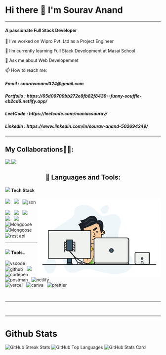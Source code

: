 # Hi there 👋 I'm Sourav Anand
<hr>
                                             <h4>A passionate Full Stack Developer</h2>

🔭 I’ve worked on Wipro Pvt. Ltd as a Project Engineer

🌱 I’m currently learning Full Stack Development at Masai School

 💬 Ask me about Web Developemnet
 
 📫 How to reach me: 

  <h5>Email : sauravanand324@gmail.com</h5>
  
  <h5>Portfolio : https://65d09709bb272e8fb82f8439--funny-souffle-eb2cd6.netlify.app/</h5>
  
  <h5>LeetCode : https://leetcode.com/maniacsaurav/</h5>

  <h5>LinkedIn : https://www.linkedin.com/in/sourav-anand-502694249/</h5>
  <hr>
  
   <h2>My Collaborations👨‍💻:</h2>
   
<div aling="center">
<a href="https://github.com/Saurabh8657/Team_kushal_koder">
  <img align="center" src="https://github-readme-stats.vercel.app/api/pin/?username=saurabh8657&repo=Team_kushal_koder&theme=ayu-mirage&layout=compact" />
</a>
  </a>
    <a href="https://github.com/ShlokGaikwad/collab_project">
      <img align="center" src="https://github-readme-stats.vercel.app/api/pin/?username=ShlokGaikwad&repo=collab_project&theme=ayu-mirage&layout=compact" />
    </a>
</div>


<h2 align="center">🚀 Languages and Tools: </h2>
 
<h4><img src="https://media.giphy.com/media/iY8CRBdQXODJSCERIr/giphy.gif" width="30px">&nbsp;Tech Stack</h4>
 <img align="right" alt="Coding" width="400" src="https://github.com/Saurabh8657/Saurabh8657/blob/main/hadder.gif">
<p>
 <img src="https://img.shields.io/badge/html5%20-%23e34f26.svg?&style=for-the-badge&logo=html5&logoColor=white" />&nbsp;&nbsp;
 <img src="https://img.shields.io/badge/css3%20-%231572B6.svg?&style=for-the-badge&logo=css3&logoColor=white" />&nbsp;&nbsp;
<img src="https://img.shields.io/badge/Node.js-43853D?style=for-the-badge&logo=node.js&logoColor=white" alt="json" />&nbsp;&nbsp;
 <br/>
<img src="https://img.shields.io/badge/express.js-%23404d59.svg?style=for-the-badge&logo=express&logoColor=%2361DAFB" />&nbsp;&nbsp;
<img src="https://img.shields.io/badge/MongoDB-%234ea94b.svg?style=for-the-badge&logo=mongodb&logoColor=white" />&nbsp;&nbsp;
<img src="https://img.shields.io/badge/NPM-%23000000.svg?style=for-the-badge&logo=npm&logoColor=white" />&nbsp;&nbsp;
<br/>
<img src="https://img.shields.io/badge/javascript%20-%23F7DF1.svg?&style=for-the-badge&logo=javascript&logoColor=white" />&nbsp;&nbsp;
<img src="https://img.shields.io/badge/bootstrap-%23563D7C.svg?style=for-the-badge&logo=bootstrap&logoColor=white" />&nbsp;&nbsp;
<img src="https://img.shields.io/badge/SQL-4EA94B?style=for-the-badge&logo=Mongoose&logoColor=white" alt="Mongoose"/>
<!-- <img src="https://img.shields.io/badge/mui-%231572B6.svg?style=for-the-badge&logo=mui&logoColor=white" />&nbsp;&nbsp; -->
 <br/>
 <img src="https://img.shields.io/badge/Mongoose-%23000000.svg?style=for-the-badge&logo=flask&logoColor=white" align="center" alt="Mongoose"/>
  <img src="https://img.shields.io/badge/rest api-%23323330.svg?style=for-the-badge&logo=express&logoColor=white" align="center" alt="rest api"/>
<br/>
</p>
<hr>
 
<h4><img src="https://media.giphy.com/media/iY8CRBdQXODJSCERIr/giphy.gif" width="30px">&nbsp;Tools..</h4>
<p>
  <img src="https://img.shields.io/badge/VSCode-0078D4?style=for-the-badge&logo=visual%20studio%20code&logoColor=white" alt="vscode" />&nbsp;&nbsp;
  <img src="https://img.shields.io/badge/GitHub-100000?style=for-the-badge&logo=github&logoColor=white" alt="github"/>&nbsp;&nbsp;
  <img src="https://img.shields.io/badge/Git%20-%23F7DF1E.svg?&style=for-the-badge&color=blue&logo=Git&logoColor=white" />&nbsp;&nbsp;
 <br/>
 <img src="https://img.shields.io/badge/Codepen-000000?style=for-the-badge&logo=codepen&logoColor=white" alt="codepen" />&nbsp;&nbsp;
 <img src="https://img.shields.io/badge/Postman-FF6C37?style=for-the-badge&logo=Postman&logoColor=white" alt="postman"/>&nbsp;&nbsp;
 <img src="https://img.shields.io/badge/Netlify-00C7B7?style=for-the-badge&logo=netlify&logoColor=white" alt="netlify" />&nbsp;&nbsp;
  <br/>
  <img src="https://img.shields.io/badge/Vercel-000000?style=for-the-badge&logo=vercel&logoColor=white" alt="vercel" />&nbsp;&nbsp;
  <img src="https://img.shields.io/badge/Canva-%2300C4CC.svg?&style=for-the-badge&logo=Canva&logoColor=white" alt="canva" />&nbsp;&nbsp;
  <img src="https://img.shields.io/badge/prettier-1A2C34?style=for-the-badge&logo=prettier&logoColor=F7BA3E" alt="prettier" />&nbsp;&nbsp;
</p>
<br/>
<hr>
</div>
<br/>
<hr>

  <h1>Github Stats</h1>
 <div>
   <img id="github-streak-stats" src="https://github-readme-streak-stats.herokuapp.com/?user=SouravAnand-16" alt="GitHub Streak Stats">

   <img id="github-top-langs" src="https://github-readme-stats.vercel.app/api/top-langs/?username=SouravAnand-16" alt="GitHub Top Languages">

   <img id="github-stats-card" src="https://github-readme-stats.vercel.app/api/?username=SouravAnand-16&show_icons=true" alt="GitHub Stats Card">
 </div>

